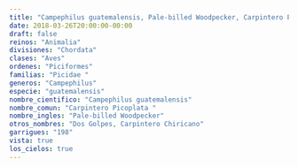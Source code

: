 ```yaml
---
title: "Campephilus guatemalensis, Pale-billed Woodpecker, Carpintero Picoplata "
date: 2018-03-26T20:00:00-00:00
draft: false
reinos: "Animalia"
divisiones: "Chordata"
clases: "Aves"
ordenes: "Piciformes"
familias: "Picidae "
generos: "Campephilus"
especie: "guatemalensis"
nombre_cientifico: "Campephilus guatemalensis"
nombre_comun: "Carpintero Picoplata "
nombre_ingles: "Pale-billed Woodpecker"
otros_nombres: "Dos Golpes, Carpintero Chiricano"
garrigues: "198"
vista: true
los_cielos: true
---
```

